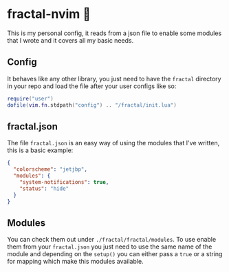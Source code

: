 # fractal-nvim 🏴

This is my personal config, it reads from a json file to enable some modules
that I wrote and it covers all my basic needs.

## Config

It behaves like any other library, you just need to have the `fractal`
directory in your repo and load the file after your user configs like so:
```lua
require("user")
dofile(vim.fn.stdpath("config") .. "/fractal/init.lua")
```

## fractal.json

The file `fractal.json` is an easy way of using the modules that I've
written, this is a basic example:

```json
{
  "colorscheme": "jetjbp",
  "modules": {
    "system-notifications": true,
    "status": "hide"
  }
}
```

## Modules

You can check them out under `./fractal/fractal/modules`. To use enable them
from your `fractal.json` you just need to use the same name of the module and
depending on the `setup()` you can either pass a `true` or a string for mapping
which make this modules available.
